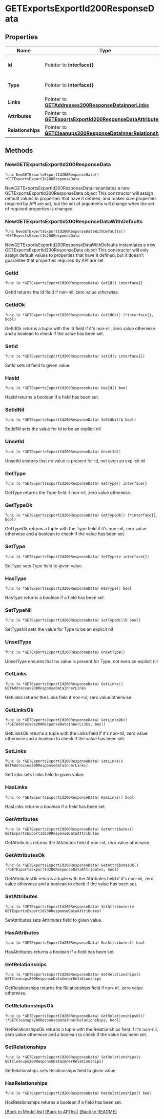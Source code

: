 # GETExportsExportId200ResponseData

## Properties

Name | Type | Description | Notes
------------ | ------------- | ------------- | -------------
**Id** | Pointer to **interface{}** | The resource&#39;s id | [optional] 
**Type** | Pointer to **interface{}** | The resource&#39;s type | [optional] 
**Links** | Pointer to [**GETAddresses200ResponseDataInnerLinks**](GETAddresses200ResponseDataInnerLinks.md) |  | [optional] 
**Attributes** | Pointer to [**GETExportsExportId200ResponseDataAttributes**](GETExportsExportId200ResponseDataAttributes.md) |  | [optional] 
**Relationships** | Pointer to [**GETCleanups200ResponseDataInnerRelationships**](GETCleanups200ResponseDataInnerRelationships.md) |  | [optional] 

## Methods

### NewGETExportsExportId200ResponseData

`func NewGETExportsExportId200ResponseData() *GETExportsExportId200ResponseData`

NewGETExportsExportId200ResponseData instantiates a new GETExportsExportId200ResponseData object
This constructor will assign default values to properties that have it defined,
and makes sure properties required by API are set, but the set of arguments
will change when the set of required properties is changed

### NewGETExportsExportId200ResponseDataWithDefaults

`func NewGETExportsExportId200ResponseDataWithDefaults() *GETExportsExportId200ResponseData`

NewGETExportsExportId200ResponseDataWithDefaults instantiates a new GETExportsExportId200ResponseData object
This constructor will only assign default values to properties that have it defined,
but it doesn't guarantee that properties required by API are set

### GetId

`func (o *GETExportsExportId200ResponseData) GetId() interface{}`

GetId returns the Id field if non-nil, zero value otherwise.

### GetIdOk

`func (o *GETExportsExportId200ResponseData) GetIdOk() (*interface{}, bool)`

GetIdOk returns a tuple with the Id field if it's non-nil, zero value otherwise
and a boolean to check if the value has been set.

### SetId

`func (o *GETExportsExportId200ResponseData) SetId(v interface{})`

SetId sets Id field to given value.

### HasId

`func (o *GETExportsExportId200ResponseData) HasId() bool`

HasId returns a boolean if a field has been set.

### SetIdNil

`func (o *GETExportsExportId200ResponseData) SetIdNil(b bool)`

 SetIdNil sets the value for Id to be an explicit nil

### UnsetId
`func (o *GETExportsExportId200ResponseData) UnsetId()`

UnsetId ensures that no value is present for Id, not even an explicit nil
### GetType

`func (o *GETExportsExportId200ResponseData) GetType() interface{}`

GetType returns the Type field if non-nil, zero value otherwise.

### GetTypeOk

`func (o *GETExportsExportId200ResponseData) GetTypeOk() (*interface{}, bool)`

GetTypeOk returns a tuple with the Type field if it's non-nil, zero value otherwise
and a boolean to check if the value has been set.

### SetType

`func (o *GETExportsExportId200ResponseData) SetType(v interface{})`

SetType sets Type field to given value.

### HasType

`func (o *GETExportsExportId200ResponseData) HasType() bool`

HasType returns a boolean if a field has been set.

### SetTypeNil

`func (o *GETExportsExportId200ResponseData) SetTypeNil(b bool)`

 SetTypeNil sets the value for Type to be an explicit nil

### UnsetType
`func (o *GETExportsExportId200ResponseData) UnsetType()`

UnsetType ensures that no value is present for Type, not even an explicit nil
### GetLinks

`func (o *GETExportsExportId200ResponseData) GetLinks() GETAddresses200ResponseDataInnerLinks`

GetLinks returns the Links field if non-nil, zero value otherwise.

### GetLinksOk

`func (o *GETExportsExportId200ResponseData) GetLinksOk() (*GETAddresses200ResponseDataInnerLinks, bool)`

GetLinksOk returns a tuple with the Links field if it's non-nil, zero value otherwise
and a boolean to check if the value has been set.

### SetLinks

`func (o *GETExportsExportId200ResponseData) SetLinks(v GETAddresses200ResponseDataInnerLinks)`

SetLinks sets Links field to given value.

### HasLinks

`func (o *GETExportsExportId200ResponseData) HasLinks() bool`

HasLinks returns a boolean if a field has been set.

### GetAttributes

`func (o *GETExportsExportId200ResponseData) GetAttributes() GETExportsExportId200ResponseDataAttributes`

GetAttributes returns the Attributes field if non-nil, zero value otherwise.

### GetAttributesOk

`func (o *GETExportsExportId200ResponseData) GetAttributesOk() (*GETExportsExportId200ResponseDataAttributes, bool)`

GetAttributesOk returns a tuple with the Attributes field if it's non-nil, zero value otherwise
and a boolean to check if the value has been set.

### SetAttributes

`func (o *GETExportsExportId200ResponseData) SetAttributes(v GETExportsExportId200ResponseDataAttributes)`

SetAttributes sets Attributes field to given value.

### HasAttributes

`func (o *GETExportsExportId200ResponseData) HasAttributes() bool`

HasAttributes returns a boolean if a field has been set.

### GetRelationships

`func (o *GETExportsExportId200ResponseData) GetRelationships() GETCleanups200ResponseDataInnerRelationships`

GetRelationships returns the Relationships field if non-nil, zero value otherwise.

### GetRelationshipsOk

`func (o *GETExportsExportId200ResponseData) GetRelationshipsOk() (*GETCleanups200ResponseDataInnerRelationships, bool)`

GetRelationshipsOk returns a tuple with the Relationships field if it's non-nil, zero value otherwise
and a boolean to check if the value has been set.

### SetRelationships

`func (o *GETExportsExportId200ResponseData) SetRelationships(v GETCleanups200ResponseDataInnerRelationships)`

SetRelationships sets Relationships field to given value.

### HasRelationships

`func (o *GETExportsExportId200ResponseData) HasRelationships() bool`

HasRelationships returns a boolean if a field has been set.


[[Back to Model list]](../README.md#documentation-for-models) [[Back to API list]](../README.md#documentation-for-api-endpoints) [[Back to README]](../README.md)



